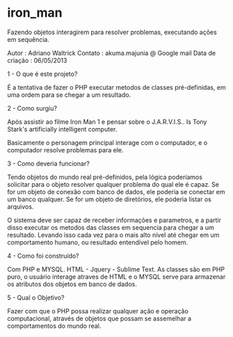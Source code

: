 iron_man
========

Fazendo objetos interagirem para resolver problemas, executando ações em sequência.


Autor  	        : Adriano Waltrick
Contato		      : akuma.majunia @ Google mail
Data de criação	: 06/05/2013

1 - O que é este projeto?

É a tentativa de fazer o PHP executar metodos de classes pré-definidas, 
em uma ordem para se chegar a um resultado.

2 - Como surgiu?

Após assistir ao filme Iron Man 1 e pensar sobre o J.A.R.V.I.S..
Is Tony Stark's artificially intelligent computer.

Basicamente o personagem principal interage com o computador, e o computador resolve problemas para ele.

3 - Como deveria funcionar?

Tendo objetos do mundo real pré-definidos, pela lógica poderíamos solicitar para o objeto resolver qualquer problema do qual ele é capaz.
Se for um objeto de conexão com banco de dados, ele poderia se conectar em um banco qualquer. Se for um objeto de diretórios, ele poderia listar os arquivos.

O sistema deve ser capaz de receber informações e parametros, e a partir disso executar os metodos das classes em sequencia para chegar a um resultado.
Levando isso cada vez para o mais alto nível até chegar em um comportamento humano, ou resultado entendível pelo homem.

4 - Como foi construído?

Com PHP e MYSQL.
HTML - Jquery - Sublime Text.
As classes são em PHP puro, o usuário interage atraves de HTML e o MYSQL serve para armazenar os atributos dos objetos em banco de dados.

5 - Qual o Objetivo?

Fazer com que o PHP possa realizar qualquer ação e operação computacional, através de objetos que possam se assemelhar a comportamentos do mundo real.
